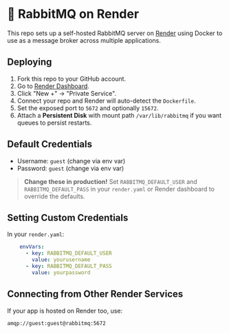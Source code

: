 # 🐇 RabbitMQ on Render

This repo sets up a self-hosted RabbitMQ server on [Render](https://render.com/) using Docker to use as a message broker across multiple applications.

##  Deploying

1. Fork this repo to your GitHub account.
2. Go to [Render Dashboard](https://dashboard.render.com/).
3. Click "New +" → "Private Service".
4. Connect your repo and Render will auto-detect the `Dockerfile`.
5. Set the exposed port to `5672` and optionally `15672`.
6. Attach a **Persistent Disk** with mount path `/var/lib/rabbitmq` if you want queues to persist restarts.

## Default Credentials

- Username: `guest` (change via env var)
- Password: `guest` (change via env var)

> **Change these in production!**
> Set `RABBITMQ_DEFAULT_USER` and `RABBITMQ_DEFAULT_PASS` in your `render.yaml` or Render dashboard to override the defaults.

## Setting Custom Credentials

In your `render.yaml`:

```yaml
    envVars:
      - key: RABBITMQ_DEFAULT_USER
        value: yourusername
      - key: RABBITMQ_DEFAULT_PASS
        value: yourpassword
```

## Connecting from Other Render Services

If your app is hosted on Render too, use:

`amqp://guest:guest@rabbitmq:5672`




